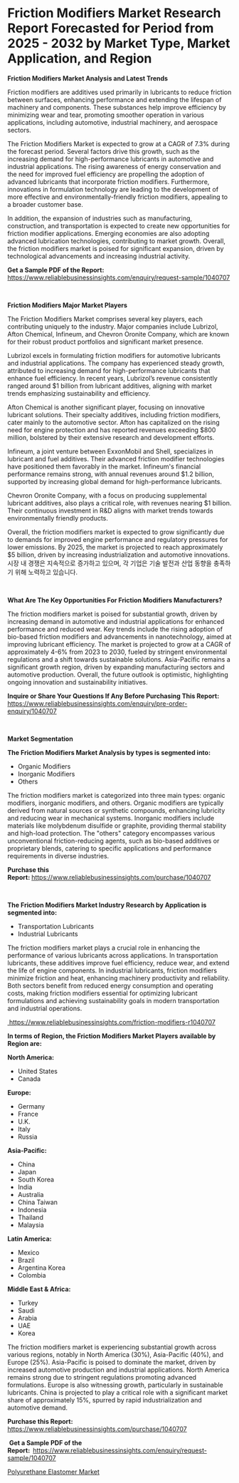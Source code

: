 <p><h1>Friction Modifiers Market Research Report Forecasted for Period from 2025 -  2032 by Market Type, Market Application, and Region</h1></p><p><strong>Friction Modifiers Market Analysis and Latest Trends</strong></p>
<p><p>Friction modifiers are additives used primarily in lubricants to reduce friction between surfaces, enhancing performance and extending the lifespan of machinery and components. These substances help improve efficiency by minimizing wear and tear, promoting smoother operation in various applications, including automotive, industrial machinery, and aerospace sectors.</p><p>The Friction Modifiers Market is expected to grow at a CAGR of 7.3% during the forecast period. Several factors drive this growth, such as the increasing demand for high-performance lubricants in automotive and industrial applications. The rising awareness of energy conservation and the need for improved fuel efficiency are propelling the adoption of advanced lubricants that incorporate friction modifiers. Furthermore, innovations in formulation technology are leading to the development of more effective and environmentally-friendly friction modifiers, appealing to a broader customer base.</p><p>In addition, the expansion of industries such as manufacturing, construction, and transportation is expected to create new opportunities for friction modifier applications. Emerging economies are also adopting advanced lubrication technologies, contributing to market growth. Overall, the friction modifiers market is poised for significant expansion, driven by technological advancements and increasing industrial activity.</p></p>
<p><strong>Get a Sample PDF of the Report:&nbsp;</strong> <a href="https://www.reliablebusinessinsights.com/enquiry/request-sample/1040707?utm_campaign=2940&utm_medium=2&utm_source=Github&utm_content=ia&utm_term=01042025&utm_id=friction-modifiers">https://www.reliablebusinessinsights.com/enquiry/request-sample/1040707</a></p>
<p>&nbsp;</p>
<p><strong>Friction Modifiers Major Market Players</strong></p>
<p><p>The Friction Modifiers Market comprises several key players, each contributing uniquely to the industry. Major companies include Lubrizol, Afton Chemical, Infineum, and Chevron Oronite Company, which are known for their robust product portfolios and significant market presence.</p><p>Lubrizol excels in formulating friction modifiers for automotive lubricants and industrial applications. The company has experienced steady growth, attributed to increasing demand for high-performance lubricants that enhance fuel efficiency. In recent years, Lubrizol’s revenue consistently ranged around $1 billion from lubricant additives, aligning with market trends emphasizing sustainability and efficiency.</p><p>Afton Chemical is another significant player, focusing on innovative lubricant solutions. Their specialty additives, including friction modifiers, cater mainly to the automotive sector. Afton has capitalized on the rising need for engine protection and has reported revenues exceeding $800 million, bolstered by their extensive research and development efforts.</p><p>Infineum, a joint venture between ExxonMobil and Shell, specializes in lubricant and fuel additives. Their advanced friction modifier technologies have positioned them favorably in the market. Infineum's financial performance remains strong, with annual revenues around $1.2 billion, supported by increasing global demand for high-performance lubricants.</p><p>Chevron Oronite Company, with a focus on producing supplemental lubricant additives, also plays a critical role, with revenues nearing $1 billion. Their continuous investment in R&D aligns with market trends towards environmentally friendly products.</p><p>Overall, the friction modifiers market is expected to grow significantly due to demands for improved engine performance and regulatory pressures for lower emissions. By 2025, the market is projected to reach approximately $5 billion, driven by increasing industrialization and automotive innovations. 시장 내 경쟁은 지속적으로 증가하고 있으며, 각 기업은 기술 발전과 산업 동향을 충족하기 위해 노력하고 있습니다.</p></p>
<p>&nbsp;</p>
<p><strong>What Are The Key Opportunities For Friction Modifiers Manufacturers?</strong></p>
<p><p>The friction modifiers market is poised for substantial growth, driven by increasing demand in automotive and industrial applications for enhanced performance and reduced wear. Key trends include the rising adoption of bio-based friction modifiers and advancements in nanotechnology, aimed at improving lubricant efficiency. The market is projected to grow at a CAGR of approximately 4-6% from 2023 to 2030, fueled by stringent environmental regulations and a shift towards sustainable solutions. Asia-Pacific remains a significant growth region, driven by expanding manufacturing sectors and automotive production. Overall, the future outlook is optimistic, highlighting ongoing innovation and sustainability initiatives.</p></p>
<p><strong>Inquire or Share Your Questions If Any Before Purchasing This Report:</strong> <a href="https://www.reliablebusinessinsights.com/enquiry/pre-order-enquiry/1040707?utm_campaign=2940&utm_medium=2&utm_source=Github&utm_content=ia&utm_term=01042025&utm_id=friction-modifiers">https://www.reliablebusinessinsights.com/enquiry/pre-order-enquiry/1040707</a></p>
<p>&nbsp;</p>
<p><strong>Market Segmentation</strong></p>
<p><strong>The Friction Modifiers Market Analysis by types is segmented into:</strong></p>
<p><ul><li>Organic Modifiers</li><li>Inorganic Modifiers</li><li>Others</li></ul></p>
<p><p>The friction modifiers market is categorized into three main types: organic modifiers, inorganic modifiers, and others. Organic modifiers are typically derived from natural sources or synthetic compounds, enhancing lubricity and reducing wear in mechanical systems. Inorganic modifiers include materials like molybdenum disulfide or graphite, providing thermal stability and high-load protection. The "others" category encompasses various unconventional friction-reducing agents, such as bio-based additives or proprietary blends, catering to specific applications and performance requirements in diverse industries.</p></p>
<p><strong>Purchase this Report:&nbsp;</strong><a href="https://www.reliablebusinessinsights.com/purchase/1040707?utm_campaign=2940&utm_medium=2&utm_source=Github&utm_content=ia&utm_term=01042025&utm_id=friction-modifiers">https://www.reliablebusinessinsights.com/purchase/1040707</a></p>
<p>&nbsp;</p>
<p><strong>The Friction Modifiers Market Industry Research by Application is segmented into:</strong></p>
<p><ul><li>Transportation Lubricants</li><li>Industrial Lubricants</li></ul></p>
<p><p>The friction modifiers market plays a crucial role in enhancing the performance of various lubricants across applications. In transportation lubricants, these additives improve fuel efficiency, reduce wear, and extend the life of engine components. In industrial lubricants, friction modifiers minimize friction and heat, enhancing machinery productivity and reliability. Both sectors benefit from reduced energy consumption and operating costs, making friction modifiers essential for optimizing lubricant formulations and achieving sustainability goals in modern transportation and industrial operations.</p></p>
<p><a href="https://www.reliablebusinessinsights.com/friction-modifiers-r1040707?utm_campaign=2940&utm_medium=2&utm_source=Github&utm_content=ia&utm_term=01042025&utm_id=friction-modifiers">&nbsp;https://www.reliablebusinessinsights.com/friction-modifiers-r1040707</a></p>
<p><strong>In terms of Region, the Friction Modifiers Market Players available by Region are:</strong></p>
<p>
    <p> <strong> North America: </strong>
        <ul>
            <li>United States</li>
            <li>Canada</li>
        </ul>
        </p> 
    <p> <strong> Europe: </strong>
        <ul>
            <li>Germany</li>
            <li>France</li>
            <li>U.K.</li>
            <li>Italy</li>
            <li>Russia</li>
        </ul>
        </p> 
    <p> <strong> Asia-Pacific: </strong>
        <ul>
            <li>China</li>
            <li>Japan</li>
            <li>South Korea</li>
            <li>India</li>
            <li>Australia</li>
            <li>China Taiwan</li>
            <li>Indonesia</li>
            <li>Thailand</li>
            <li>Malaysia</li>
        </ul>
        </p> 
    <p> <strong> Latin America: </strong>
        <ul>
            <li>Mexico</li>
            <li>Brazil</li>
            <li>Argentina Korea</li>
            <li>Colombia</li>
        </ul>
        </p> 
    <p> <strong> Middle East & Africa: </strong>
        <ul>
            <li>Turkey</li>
            <li>Saudi</li>
            <li>Arabia</li>
            <li>UAE</li>
            <li>Korea</li>
        </ul>
    </p>
    </p>
<p><p>The friction modifiers market is experiencing substantial growth across various regions, notably in North America (30%), Asia-Pacific (40%), and Europe (25%). Asia-Pacific is poised to dominate the market, driven by increased automotive production and industrial applications. North America remains strong due to stringent regulations promoting advanced formulations. Europe is also witnessing growth, particularly in sustainable lubricants. China is projected to play a critical role with a significant market share of approximately 15%, spurred by rapid industrialization and automotive demand.</p></p>
<p><strong>Purchase this Report: </strong><a href="https://www.reliablebusinessinsights.com/purchase/1040707?utm_campaign=2940&utm_medium=2&utm_source=Github&utm_content=ia&utm_term=01042025&utm_id=friction-modifiers">https://www.reliablebusinessinsights.com/purchase/1040707</a></p>
<p>&nbsp;<strong>Get a Sample PDF of the Report:&nbsp;&nbsp;</strong><a href="https://www.reliablebusinessinsights.com/enquiry/request-sample/1040707?utm_campaign=2940&utm_medium=2&utm_source=Github&utm_content=ia&utm_term=01042025&utm_id=friction-modifiers">https://www.reliablebusinessinsights.com/enquiry/request-sample/1040707</a></p>
<p><strong></strong></p>
<p><p><a href="https://github.com/osbornrdaflalo/Market-Research-Report-List-1/blob/main/polyurethane-elastomer-market.md?utm_campaign=2940&utm_medium=2&utm_source=Github&utm_content=ia&utm_term=01042025&utm_id=friction-modifiers">Polyurethane Elastomer Market</a></p></p>